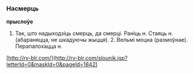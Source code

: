 ### Насмерць
**прыслоўе**

1. Так, што надыходзіць смерць, да смерці. Раніць н. Стаяць н. (абараняцца, не шкадуючы жыцця). 2. Вельмі моцна (размоўнае). Перапалохацца н.

<a rel="author">[http://rv-blr.com/](http://rv-blr.com/slounik.jsp?letterId=0&maskId=0&pageId=1842)</a>
